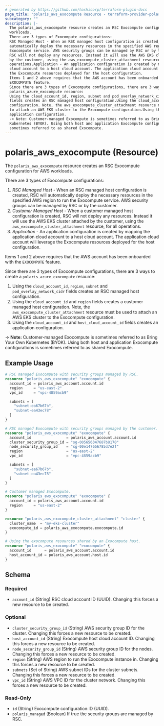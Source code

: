 ```yaml
---
# generated by https://github.com/hashicorp/terraform-plugin-docs
page_title: "polaris_aws_exocompute Resource - terraform-provider-polaris"
subcategory: ""
description: |-
  The polaris_aws_exocompute resource creates an RSC Exocompute configuration for AWS
  workloads.
  There are 3 types of Exocompute configurations:
  RSC Managed Host - When an RSC managed host configuration is created, RSC will
  automatically deploy the necessary resources in the specified AWS region to run the
  Exocompute service. AWS security groups can be managed by RSC or by the customer.Customer Managed Host - When a customer managed host configuration is created,
  RSC will not deploy any resources. Instead it will use the AWS EKS cluster attached
  by the customer, using the aws_exocompute_cluster_attachment resource, for all
  operations.Application - An application configuration is created by mapping the application
  cloud account to a host cloud account. The application cloud account will leverage
  the Exocompute resources deployed for the host configuration.
  Items 1 and 2 above requires that the AWS account has been onboarded with the
  EXOCOMPUTE feature.
  Since there are 3 types of Exocompute configurations, there are 3 ways to create a
  polaris_azure_exocompute resource:
  Using the cloud_account_id, region, subnet and pod_overlay_network_cidr
  fields creates an RSC managed host configuration.Using the cloud_account_id and region fields creates a customer managed host
  configuration. Note, the aws_exocompute_cluster_attachment resource must be used
  to attach an AWS EKS cluster to the Exocompute configuration.Using the cloud_account_id and host_cloud_account_id fields creates an
  application configuration.
  -> Note: Customer-managed Exocompute is sometimes referred to as Bring Your Own
  Kubernetes (BYOK). Using both host and application Exocompute configurations is
  sometimes referred to as shared Exocompute.
---
```


# polaris_aws_exocompute (Resource)

The `polaris_aws_exocompute` resource creates an RSC Exocompute configuration for AWS
workloads.

There are 3 types of Exocompute configurations:
 1. *RSC Managed Host* - When an RSC managed host configuration is created, RSC will
    automatically deploy the necessary resources in the specified AWS region to run the
    Exocompute service. AWS security groups can be managed by RSC or by the customer.
 2. *Customer Managed Host* - When a customer managed host configuration is created,
    RSC will not deploy any resources. Instead it will use the AWS EKS cluster attached
    by the customer, using the `aws_exocompute_cluster_attachment` resource, for all
    operations.
 3. *Application* - An application configuration is created by mapping the application
    cloud account to a host cloud account. The application cloud account will leverage
    the Exocompute resources deployed for the host configuration.

Items 1 and 2 above requires that the AWS account has been onboarded with the
`EXOCOMPUTE` feature.

Since there are 3 types of Exocompute configurations, there are 3 ways to create a
`polaris_azure_exocompute` resource:
 1. Using the `cloud_account_id`, `region`, `subnet` and `pod_overlay_network_cidr`
    fields creates an RSC managed host configuration.
 2. Using the `cloud_account_id` and `region` fields creates a customer managed host
    configuration. Note, the `aws_exocompute_cluster_attachment` resource must be used
    to attach an AWS EKS cluster to the Exocompute configuration.
 3. Using the `cloud_account_id` and `host_cloud_account_id` fields creates an
    application configuration.

-> **Note:** Customer-managed Exocompute is sometimes referred to as Bring Your Own
   Kubernetes (BYOK). Using both host and application Exocompute configurations is
   sometimes referred to as shared Exocompute.

## Example Usage

```terraform
# RSC managed Exocompute with security groups managed by RSC.
resource "polaris_aws_exocompute" "exocompute" {
  account_id = polaris_aws_account.account.id
  region     = "us-east-2"
  vpc_id     = "vpc-4859acb9"

  subnets = [
    "subnet-ea67b67b",
    "subnet-ea43ec78"
  ]
}

# RSC managed Exocompute with security groups managed by the customer.
resource "polaris_aws_exocompute" "exocompute" {
  account_id                = polaris_aws_account.account.id
  cluster_security_group_id = "sg-005656347687b8170"
  node_security_group_id    = "sg-00e147656785d7e2f"
  region                    = "us-east-2"
  vpc_id                    = "vpc-4859acb9"

  subnets = [
    "subnet-ea67b67b",
    "subnet-ea43ec78"
  ]
}

# Customer managed Exocompute.
resource "polaris_aws_exocompute" "exocompute" {
  account_id = polaris_aws_account.account.id
  region     = "us-east-2"
}

resource "polaris_aws_exocompute_cluster_attachment" "cluster" {
  cluster_name  = "my-eks-cluster"
  exocompute_id = polaris_aws_exocompute.exocompute.id
}

# Using the exocompute resources shared by an Exocompute host.
resource "polaris_aws_exocompute" "exocompute" {
  account_id      = polaris_aws_account.account.id
  host_account_id = polaris_aws_account.host.id
}
```

<!-- schema generated by tfplugindocs -->
## Schema

### Required

- `account_id` (String) RSC cloud account ID (UUID). Changing this forces a new resource to be created.

### Optional

- `cluster_security_group_id` (String) AWS security group ID for the cluster. Changing this forces a new resource to be created.
- `host_account_id` (String) Exocompute host cloud account ID. Changing this forces a new resource to be created.
- `node_security_group_id` (String) AWS security group ID for the nodes. Changing this forces a new resource to be created.
- `region` (String) AWS region to run the Exocompute instance in. Changing this forces a new resource to be created.
- `subnets` (Set of String) AWS subnet IDs for the cluster subnets. Changing this forces a new resource to be created.
- `vpc_id` (String) AWS VPC ID for the cluster network. Changing this forces a new resource to be created.

### Read-Only

- `id` (String) Exocompute configuration ID (UUID).
- `polaris_managed` (Boolean) If true the security groups are managed by RSC.
